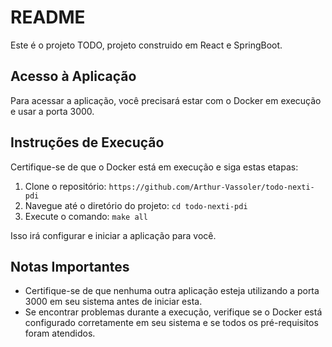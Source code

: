 # README

Este é o projeto TODO, projeto construido em React e SpringBoot.

## Acesso à Aplicação

Para acessar a aplicação, você precisará estar com o Docker em execução e usar a porta 3000.

## Instruções de Execução

Certifique-se de que o Docker está em execução e siga estas etapas:

1. Clone o repositório: `https://github.com/Arthur-Vassoler/todo-nexti-pdi`
2. Navegue até o diretório do projeto: `cd todo-nexti-pdi`
3. Execute o comando: `make all`

Isso irá configurar e iniciar a aplicação para você.

## Notas Importantes

- Certifique-se de que nenhuma outra aplicação esteja utilizando a porta 3000 em seu sistema antes de iniciar esta.
- Se encontrar problemas durante a execução, verifique se o Docker está configurado corretamente em seu sistema e se todos os pré-requisitos foram atendidos.
